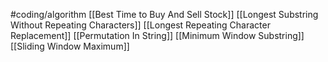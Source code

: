#coding/algorithm 
[[Best Time to Buy And Sell Stock]]
[[Longest Substring Without Repeating Characters]]
[[Longest Repeating Character Replacement]]
[[Permutation In String]]
[[Minimum Window Substring]]
[[Sliding Window Maximum]]